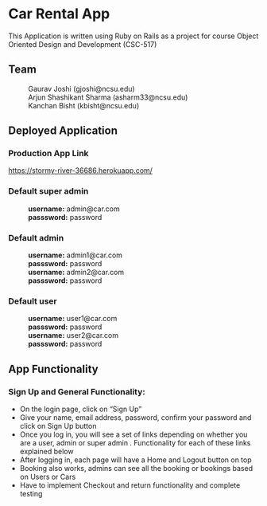 ﻿# Car Rental App 

This Application is written using Ruby on Rails as a project for course Object Oriented Design and Development (CSC-517)

## Team
<dd>Gaurav Joshi (gjoshi@ncsu.edu)</dd>
<dd>Arjun Shashikant Sharma (asharm33@ncsu.edu)</dd>
<dd>Kanchan Bisht (kbisht@ncsu.edu)</dd>

## Deployed Application 

### Production App Link
https://stormy-river-36686.herokuapp.com/

### Default super admin
<dd><b>username:</b> admin@car.com</dd>
<dd><b>passsword:</b> password</dd>

### Default admin
<dd><b>username:</b> admin1@car.com</dd>
<dd><b>passsword:</b> password</dd>
<dd><b>username:</b> admin2@car.com</dd>
<dd><b>passsword:</b> password</dd>

### Default user
<dd><b>username:</b> user1@car.com</dd>
<dd><b>passsword:</b> password</dd>
<dd><b>username:</b> user2@car.com</dd>
<dd><b>passsword:</b> password</dd>

## App Functionality

### Sign Up and General Functionality:

* On the login page, click on “Sign Up”
* Give your name, email address, password, confirm your password and click on Sign Up button
* Once you log in, you will see a set of links depending on whether you are a user, admin or super admin . Functionality for each of these links explained below
* After logging in, each page will have a Home and Logout button on top
* Booking also works, admins can see all the booking or bookings based on Users or Cars
* Have to implement Checkout and return functionality and complete testing